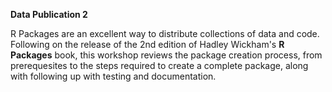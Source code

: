 **Data Publication 2**



R Packages are an excellent way to distribute collections of data and code.  Following on the release of the 2nd edition of Hadley Wickham's **R Packages** book, this workshop reviews the package creation process, from prerequesites to the steps required to create a complete package, along with following up with testing and documentation.
